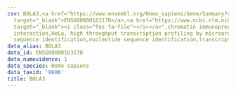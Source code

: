 ```yaml
---
csv: BOLA3,<a href="https://www.ensembl.org/Homo_sapiens/Gene/Summary?db=core;g=ENSG00000163170"
  target="_blank">ENSG00000163170</a>,<a href="https://www.ncbi.nlm.nih.gov/pubmed/17216044"
  target="_blank"><i class="fas fa-file"></i></a>",chromatin immunoprecipitation assay,direct
  interaction,HeLa, high throughput transcription profiling by microarray,nucleotide
  sequence identification,nucleotide sequence identification,transcriptional regulation,
data_alias: BOLA3
data_id: ENSG00000163170
data_numevidence: 1
data_species: Homo sapiens
data_taxid: '9606'
title: BOLA3
---
```

